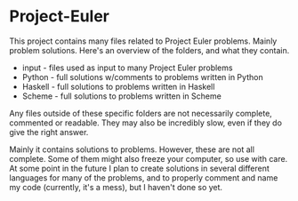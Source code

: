 # Project-Euler


This project contains many files related to Project Euler problems. Mainly problem solutions. Here's an overview of the folders, and what they contain.

 * input - files used as input to many Project Euler problems
 * Python - full solutions w/comments to problems written in Python
 * Haskell - full solutions to problems written in Haskell
 * Scheme - full solutions to problems written in Scheme

Any files outside of these specific folders are not necessarily complete, commented or readable. They may also be incredibly slow, even if they do give the right answer.

Mainly it contains solutions to problems. However, these are not all complete. Some of them might also freeze your computer, so use with care. At some point in the future I plan to create solutions in several different languages for many of the problems, and to properly comment and name my code (currently, it's a mess), but I haven't done so yet.
